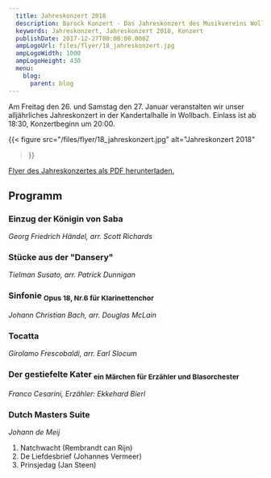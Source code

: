 ```yaml
---
  title: Jahreskonzert 2018
  description: Barock Konzert - Das Jahreskonzert des Musikvereins Wollbach im Jahr 2018.
  keywords: Jahreskonzert, Jahreskonzert 2018, Konzert
  publishDate: 2017-12-27T00:00:00.000Z
  ampLogoUrl: files/flyer/18_jahreskonzert.jpg
  ampLogoWidth: 1000
  ampLogoHeight: 430
  menu:
    blog:
      parent: blog
---
```


Am Freitag den 26. und Samstag den 27. Januar veranstalten wir unser
alljährliches Jahreskonzert in der Kandertalhalle in Wollbach. Einlass ist
ab 18:30, Konzertbeginn um 20:00.

{{< figure src="/files/flyer/18_jahreskonzert.jpg"
           alt="Jahreskonzert 2018"
>}}

[Flyer des Jahreskonzertes als PDF herunterladen.](/files/flyer/18_jahreskonzert.pdf)

## Programm
### Einzug der Königin von Saba
*Georg Friedrich Händel, arr. Scott Richards*

### Stücke aus der "Dansery"
*Tielman Susato, arr. Patrick Dunnigan*

### Sinfonie <sub>Opus 18, Nr.6 für Klarinettenchor</sub>
*Johann Christian Bach, arr. Douglas McLain*

### Tocatta
*Girolamo Frescobaldi, arr. Earl Slocum*

### Der gestiefelte Kater <sub>ein Märchen für Erzähler und Blasorchester</sub>
*Franco Cesarini, Erzähler: Ekkehard Bierl*

### Dutch Masters Suite
*Johann de Meij*
1. Natchwacht (Rembrandt can Rijn)
2. De Liefdesbrief (Johannes Vermeer)
3. Prinsjedag (Jan Steen)
